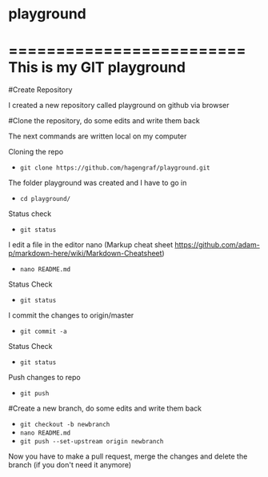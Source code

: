 # playground
=========================
This is my GIT playground
========================


#Create Repository

I created a new repository called playground on github via browser


#Clone the repository, do some edits and write them back

The next commands are written local on my computer  

Cloning the repo 
* `git clone https://github.com/hagengraf/playground.git`

The folder playground was created and I have to go in
* `cd playground/`

Status check
* `git status`

I edit a file in the editor nano
(Markup cheat sheet https://github.com/adam-p/markdown-here/wiki/Markdown-Cheatsheet)
* `nano README.md`

Status Check
* `git status`

I commit the changes to origin/master
* `git commit -a`

Status Check
* `git status`

Push changes to repo
* `git push`


#Create a new branch, do some edits and write them back
* `git checkout -b newbranch`
* `nano README.md`
* `git push --set-upstream origin newbranch`


Now you have to make a pull request, merge the changes and delete the branch (if you don't need it anymore)

